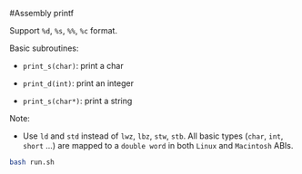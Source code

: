 #Assembly printf

Support `%d`, `%s`, `%%`, `%c` format.

Basic subroutines:

- `print_s(char)`: print a char

- `print_d(int)`: print an integer

- `print_s(char*)`: print a string

Note:

- Use `ld` and `std` instead of `lwz`, `lbz`, `stw`, `stb`. All basic types (`char`, `int`, `short` ...) are mapped to a `double word` in both `Linux` and `Macintosh` ABIs.

```bash
bash run.sh
```
